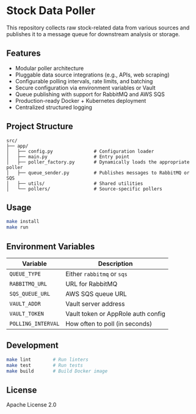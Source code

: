 # Stock Data Poller

This repository collects raw stock-related data from various sources and publishes it to a message
queue for downstream analysis or storage.

## Features

- Modular poller architecture
- Pluggable data source integrations (e.g., APIs, web scraping)
- Configurable polling intervals, rate limits, and batching
- Secure configuration via environment variables or Vault
- Queue publishing with support for RabbitMQ and AWS SQS
- Production-ready Docker + Kubernetes deployment
- Centralized structured logging

## Project Structure

```
src/
├── app/
│   ├── config.py               # Configuration loader
│   ├── main.py                 # Entry point
│   ├── poller_factory.py       # Dynamically loads the appropriate poller
│   ├── queue_sender.py         # Publishes messages to RabbitMQ or SQS
│   ├── utils/                  # Shared utilities
│   └── pollers/                # Source-specific pollers
```

## Usage

```bash
make install
make run
```

## Environment Variables

| Variable           | Description                        |
| ------------------ | ---------------------------------- |
| `QUEUE_TYPE`       | Either `rabbitmq` or `sqs`         |
| `RABBITMQ_URL`     | URL for RabbitMQ                   |
| `SQS_QUEUE_URL`    | AWS SQS queue URL                  |
| `VAULT_ADDR`       | Vault server address               |
| `VAULT_TOKEN`      | Vault token or AppRole auth config |
| `POLLING_INTERVAL` | How often to poll (in seconds)     |

## Development

```bash
make lint        # Run linters
make test        # Run tests
make build       # Build Docker image
```

## License

Apache License 2.0
